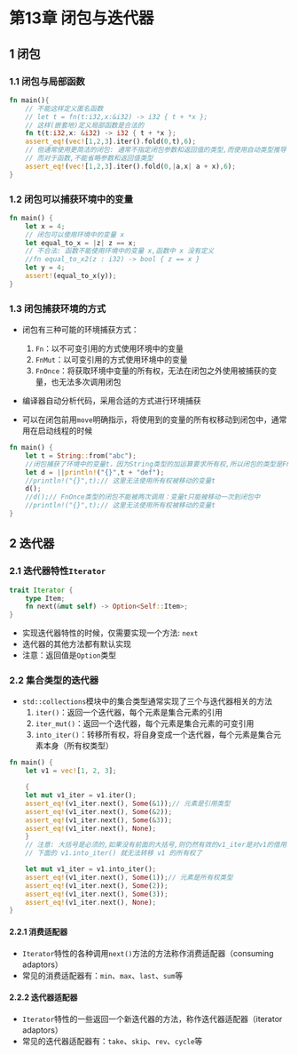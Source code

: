 # 第13章 闭包与迭代器

## 1 闭包

### 1.1 闭包与局部函数

```rust
fn main(){
    // 不能这样定义匿名函数
    // let t = fn(t:i32,x:&i32) -> i32 { t + *x };
    // 这样(嵌套地)定义局部函数是合法的
    fn t(t:i32,x: &i32) -> i32 { t + *x };
    assert_eq!(vec![1,2,3].iter().fold(0,t),6);
    // 但通常使用更简洁的闭包: 通常不指定闭包参数和返回值的类型,而使用自动类型推导
    // 而对于函数,不能省略参数和返回值类型
    assert_eq!(vec![1,2,3].iter().fold(0,|a,x| a + x),6);
}
```

### 1.2 闭包可以捕获环境中的变量

```rust
fn main() {
    let x = 4;
    // 闭包可以使用环境中的变量 x
    let equal_to_x = |z| z == x;
    // 不合法: 函数不能使用环境中的变量 x,函数中 x 没有定义
    //fn equal_to_x2(z : i32) -> bool { z == x }
    let y = 4;
    assert!(equal_to_x(y));
}
```

### 1.3 闭包捕获环境的方式

* 闭包有三种可能的环境捕获方式：

   1. `Fn`：以不可变引用的方式使用环境中的变量
   2. `FnMut`：以可变引用的方式使用环境中的变量
   3. `FnOnce`：将获取环境中变量的所有权，无法在闭包之外使用被捕获的变量，也无法多次调用闭包

* 编译器自动分析代码，采用合适的方式进行环境捕获
* 可以在闭包前用`move`明确指示，将使用到的变量的所有权移动到闭包中，通常用在启动线程的时候

```rust
fn main() {
    let t = String::from("abc");
    //闭包捕获了环境中的变量t，因为String类型的加运算要求所有权,所以闭包的类型是FnOnce: t的所有权被移动到闭包中
    let d = ||println!("{}",t + "def");
    //println!("{}",t);// 这里无法使用所有权被移动的变量t
    d();
    //d();// FnOnce类型的闭包不能被两次调用：变量t只能被移动一次到闭包中
    //println!("{}",t);// 这里无法使用所有权被移动的变量t
}
```

## 2 迭代器

### 2.1 迭代器特性`Iterator`

```rust
trait Iterator {
    type Item;
    fn next(&mut self) -> Option<Self::Item>;
}
```

* 实现迭代器特性的时候，仅需要实现一个方法: `next`
* 迭代器的其他方法都有默认实现
* 注意：返回值是`Option`类型

### 2.2 集合类型的迭代器

* `std::collections`模块中的集合类型通常实现了三个与迭代器相关的方法
    1. `iter()`：返回一个迭代器，每个元素是集合元素的引用
    2. `iter_mut()`：返回一个迭代器，每个元素是集合元素的可变引用
    3. `into_iter()`：转移所有权，将自身变成一个迭代器，每个元素是集合元素本身（所有权类型）


```rust
fn main() {
    let v1 = vec![1, 2, 3];

    {
    let mut v1_iter = v1.iter();
    assert_eq!(v1_iter.next(), Some(&1));// 元素是引用类型
    assert_eq!(v1_iter.next(), Some(&2));
    assert_eq!(v1_iter.next(), Some(&3));
    assert_eq!(v1_iter.next(), None);
    }
    // 注意: 大括号是必须的,如果没有前面的大括号,则仍然有效的v1_iter是对v1的借用
    // 下面的 v1.into_iter() 就无法转移 v1 的所有权了

    let mut v1_iter = v1.into_iter();
    assert_eq!(v1_iter.next(), Some(1));// 元素是所有权类型
    assert_eq!(v1_iter.next(), Some(2));
    assert_eq!(v1_iter.next(), Some(3));
    assert_eq!(v1_iter.next(), None);
}
```


#### 2.2.1 消费适配器

* `Iterator`特性的各种调用`next()`方法的方法称作消费适配器（consuming adaptors）
* 常见的消费适配器有：`min`、`max`、`last`、`sum`等

#### 2.2.2 迭代器适配器

* `Iterator`特性的一些返回一个新迭代器的方法，称作迭代器适配器（iterator adaptors）
* 常见的迭代器适配器有：`take`、`skip`、`rev`、`cycle`等
